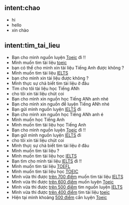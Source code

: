 ## intent:chao
- hi
- hello
- xin chào

## intent:tim_tai_lieu
- Bạn cho mình nguồn luyện [Toeic](muc_dich) đi !!
- Mình muốn tìm tài liệu [toeic](muc_dich)
- bạn có thể cho mình xin tài liệu Tiếng Anh được không ?
- Mình muốn tìm tài liệu [IELTS](muc_dich)
- bạn cho mình xin tài liệu được không ?
- Mình thực sự chả biết tìm tài liệu ở đâu
- Tìm cho tôi tài liệu học Tiếng ANh
- cho tôi xin tài liệu chút coi
- Bạn cho mình xin nguồn học Tiếng ANh anh nhé
- Bạn cho mình xin nguồn để luyện Tiếng ANh nhé
- Bạn gửi mình nguồn luyện [IELTS](muc_dich) đi
- Bạn cho mình xin nguồn học Tiếng ANh anh é
- Mình muốn học Tiếng Anh
- Mình muốn tìm tài liệu học Tiếng Anh
- Bạn cho mình nguồn luyện [Toeic](muc_dich) đi !! 
- Bạn gửi mình nguồn luyện [IELTS](muc_dich) đi 
- cho tôi xin tài liệu chút coi 
- Mình thực sự chả biết tìm tài liệu ở đâu 
- Mình muốn tìm tài liệu ?
- Mình muốn tìm tài liệu học [IELTS](muc_dich)
- Bạn tìm cho mình tài liệu [IELTS](muc_dich) đi !!
- Mình muốn tìm tài liệu [TOEFL](muc_dich)
- Mình muốn tìm tài liệu học [TOEIC](muc_dich)
- Mình vừa thi được [trên 700 điểm](trinh_do) muốn tìm tài liệu [IELTS](muc_dich)
- Mình vừa thi được [trên 600 điểm](trinh_do) muốn luyện [Toeic](muc_dich)
- Mình vừa thi được [trên 500 điểm](trinh_do) tìm nguồn luyện [IELTS](muc_dich)
- Mình vừa thi được [trên 400 điểm](trinh_do) tìm tài liệu [toeic](muc_dich)
- Hiện tại mình khoảng [500 điểm](trinh_do) cần luyện [Toeic](muc_dich)


